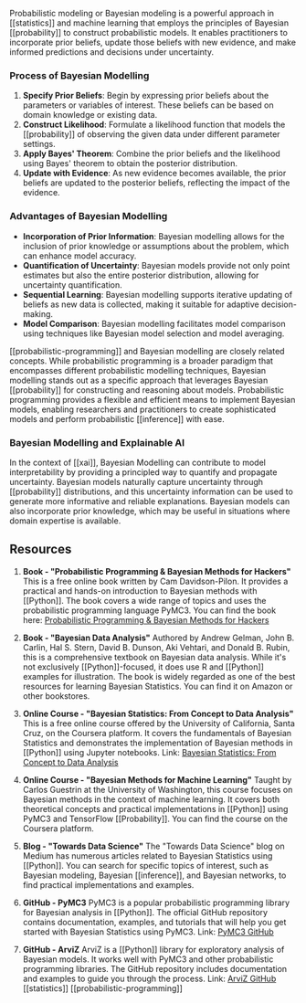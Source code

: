 Probabilistic modeling or Bayesian modeling is a powerful approach in [[statistics]] and machine learning that employs the principles of Bayesian [[probability]] to construct probabilistic models. It enables practitioners to incorporate prior beliefs, update those beliefs with new evidence, and make informed predictions and decisions under uncertainty.
### Process of Bayesian Modelling

1. **Specify Prior Beliefs**: Begin by expressing prior beliefs about the parameters or variables of interest. These beliefs can be based on domain knowledge or existing data.
2. **Construct Likelihood**: Formulate a likelihood function that models the [[probability]] of observing the given data under different parameter settings.
3. **Apply Bayes' Theorem**: Combine the prior beliefs and the likelihood using Bayes' theorem to obtain the posterior distribution.
4. **Update with Evidence**: As new evidence becomes available, the prior beliefs are updated to the posterior beliefs, reflecting the impact of the evidence.
### Advantages of Bayesian Modelling

- **Incorporation of Prior Information**: Bayesian modelling allows for the inclusion of prior knowledge or assumptions about the problem, which can enhance model accuracy.
- **Quantification of Uncertainty**: Bayesian models provide not only point estimates but also the entire posterior distribution, allowing for uncertainty quantification.
- **Sequential Learning**: Bayesian modelling supports iterative updating of beliefs as new data is collected, making it suitable for adaptive decision-making.
- **Model Comparison**: Bayesian modelling facilitates model comparison using techniques like Bayesian model selection and model averaging.

[[probabilistic-programming]] and Bayesian modelling are closely related concepts. While probabilistic programming is a broader paradigm that encompasses different probabilistic modelling techniques, Bayesian modelling stands out as a specific approach that leverages Bayesian [[probability]] for constructing and reasoning about models. Probabilistic programming provides a flexible and efficient means to implement Bayesian models, enabling researchers and practitioners to create sophisticated models and perform probabilistic [[inference]] with ease.
### Bayesian Modelling and Explainable AI

In the context of [[xai]], Bayesian Modelling can contribute to model interpretability by providing a principled way to quantify and propagate uncertainty. Bayesian models naturally capture uncertainty through [[probability]] distributions, and this uncertainty information can be used to generate more informative and reliable explanations. Bayesian models can also incorporate prior knowledge, which may be useful in situations where domain expertise is available.
## Resources

1. **Book - "Probabilistic Programming & Bayesian Methods for Hackers"** This is a free online book written by Cam Davidson-Pilon. It provides a practical and hands-on introduction to Bayesian methods with [[Python]]. The book covers a wide range of topics and uses the probabilistic programming language PyMC3. You can find the book here: [Probabilistic Programming & Bayesian Methods for Hackers](https://camdavidsonpilon.github.io/Probabilistic-Programming-and-Bayesian-Methods-for-Hackers/)
    
2. **Book - "Bayesian Data Analysis"** Authored by Andrew Gelman, John B. Carlin, Hal S. Stern, David B. Dunson, Aki Vehtari, and Donald B. Rubin, this is a comprehensive textbook on Bayesian data analysis. While it's not exclusively [[Python]]-focused, it does use R and [[Python]] examples for illustration. The book is widely regarded as one of the best resources for learning Bayesian Statistics. You can find it on Amazon or other bookstores.
    
3. **Online Course - "Bayesian Statistics: From Concept to Data Analysis"** This is a free online course offered by the University of California, Santa Cruz, on the Coursera platform. It covers the fundamentals of Bayesian Statistics and demonstrates the implementation of Bayesian methods in [[Python]] using Jupyter notebooks. Link: [Bayesian Statistics: From Concept to Data Analysis](https://www.coursera.org/learn/bayesian-statistics)
    
4. **Online Course - "Bayesian Methods for Machine Learning"** Taught by Carlos Guestrin at the University of Washington, this course focuses on Bayesian methods in the context of machine learning. It covers both theoretical concepts and practical implementations in [[Python]] using PyMC3 and TensorFlow [[Probability]]. You can find the course on the Coursera platform.

5. **Blog - "Towards Data Science"** The "Towards Data Science" blog on Medium has numerous articles related to Bayesian Statistics using [[Python]]. You can search for specific topics of interest, such as Bayesian modeling, Bayesian [[inference]], and Bayesian networks, to find practical implementations and examples.
    
6. **GitHub - PyMC3** PyMC3 is a popular probabilistic programming library for Bayesian analysis in [[Python]]. The official GitHub repository contains documentation, examples, and tutorials that will help you get started with Bayesian Statistics using PyMC3. Link: [PyMC3 GitHub](https://github.com/pymc-devs/pymc3)
    
7. **GitHub - ArviZ** ArviZ is a [[Python]] library for exploratory analysis of Bayesian models. It works well with PyMC3 and other probabilistic programming libraries. The GitHub repository includes documentation and examples to guide you through the process. Link: [ArviZ GitHub](https://github.com/arviz-devs/arviz)
[[statistics]] [[probabilistic-programming]]